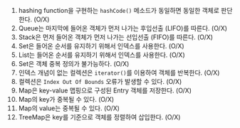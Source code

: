 1. hashing function을 구현하는 `hashCode()` 메소드가 동일하면 동일한 객체로 판단한다. (O/X)
2. Queue는 마지막에 들어온 객체가 먼저 나가는 후입선출 (LIFO)를 따른다. (O/X)
3. Stack은 먼저 들어온 객체가 먼저 나가는 선입선출 (FIFO)를 따른다. (O/X)
4. Set은 들어온 순서를 유지하기 위해서 인덱스를 사용한다. (O/X)
5. List는 들어온 순서를 유지하기 위해서 인덱스를 사용한다. (O/X)
6. Set은 객체 중복 정의가 불가능하다. (O/X)
7. 인덱스 개념이 없는 컬렉션은 `iterator()`를 이용하여 객체를 반복한다. (O/X)
8. 컬렉션은 `Index Out Of Bounds` 오류가 발생할 수 있다. (O/X)
9. Map은 key-value 맵핑으로 구성된 Entry 객체를 저장한다. (O/X)
10. Map의 key가 중복될 수 있다. (O/X)
11. Map의 value는 중복될 수 있다. (O/X)
12. TreeMap은 key를 기준으로 객체를 정렬하여 삽입한다. (O/X)